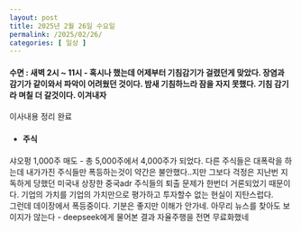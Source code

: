 ```yaml
---
layout: post
title: 2025년 2월 26일 수요일
permalink: /2025/02/26/
categories: [ 일상 ]
---
```

#### 수면 : 새벽 2시 ~ 11시 - 혹시나 했는데 어제부터 기침감기가 걸렸던게 맞았다. 장염과 감기가 같이와서 파악이 어려웠던 것이다. 밤새 기침하느라 잠을 자지 못했다. 기침 감기라 며칠 더 갈것이다. 이겨내자<br/>
이사내용 정리 완료<br/>
* #### 주식<br/>
샤오펑 1,000주 매도 - 총 5,000주에서 4,000주가 되었다. 다른 주식들은 대폭락을 하는데 내가가진 주식들만 폭등하는것이 약간은 불안했다..지만 그보다 걱정은 지난번 지독하게 당했던 미국내 상장한 중국adr 주식들의 퇴출 문제가 한번더 거론되었기 때문이다. 기업의 가치를 기업의 가치만으로 평가하고 투자할수 없는 현실이 지탄스럽다.<br/>
그런데 데이장에서 폭등중이다. 기분은 좋지만 이해가 안가네. 아무리 뉴스를 찾아도 보이지가 않는다 - deepseek에게 물어본 결과 자율주행을 전면 무료화했네
